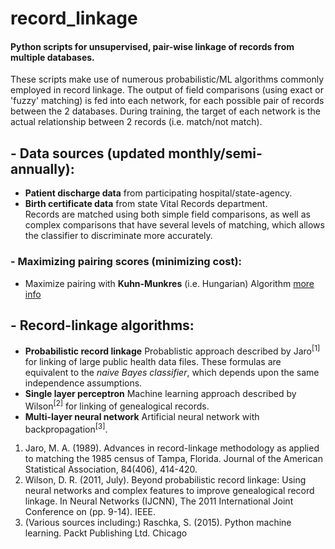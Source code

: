 # record_linkage

#### Python scripts for unsupervised, pair-wise linkage of records from multiple databases.
These scripts make use of numerous probabilistic/ML algorithms commonly employed in record linkage. The output of field comparisons (using exact or 'fuzzy' matching) is fed into each network, for each possible pair of records between the 2 databases. During training, the target of each network is the actual relationship between 2 records (i.e. match/not match).

## - Data sources (updated monthly/semi-annually):
* **Patient discharge data** from participating hospital/state-agency.  
* **Birth certificate data** from state Vital Records department.  
Records are matched using both simple field comparisons, as well as complex comparisons that have several levels of matching, which allows the classifier to discriminate more accurately. 

### - Maximizing pairing scores (minimizing cost):
* Maximize pairing with **Kuhn-Munkres** (i.e. Hungarian) Algorithm [more info]

## - Record-linkage algorithms:
* **Probabilistic record linkage**
Probablistic approach described by Jaro<sup>[1]</sup> for linking of large public health data files. 
These formulas are equivalent to the *naive Bayes classifier*, which depends upon the same independence assumptions.  
* **Single layer perceptron**
Machine learning approach described by Wilson<sup>[2]</sup> for linking of genealogical records.  
* **Multi-layer neural network**
Artificial neural network with backpropagation<sup>[3]</sup>.

1. Jaro, M. A. (1989). Advances in record-linkage methodology as applied to matching the 1985 census of Tampa, Florida. Journal of the American Statistical Association, 84(406), 414-420.
2. Wilson, D. R. (2011, July). Beyond probabilistic record linkage: Using neural networks and complex features to improve genealogical record linkage. In Neural Networks (IJCNN), The 2011 International Joint Conference on (pp. 9-14). IEEE.
3. (Various sources including:) Raschka, S. (2015). Python machine learning. Packt Publishing Ltd. Chicago	

[more info]: https://pypi.python.org/pypi/munkres/
